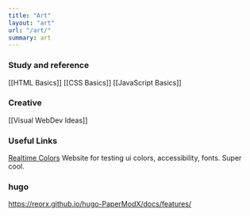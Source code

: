 ```yaml
---
title: "Art"
layout: "art"
url: "/art/"
summary: art
---
```


### Study and reference

[[HTML Basics]] 
[[CSS Basics]] 
[[JavaScript Basics]] 


### Creative 

[[Visual WebDev Ideas]] 


### Useful Links

[Realtime Colors](https://realtimecolors.com/?colors=090608-f0eaed-454530-dbe6e0-646690)  Website for testing ui colors, accessibility, fonts. Super cool.

### hugo
https://reorx.github.io/hugo-PaperModX/docs/features/
